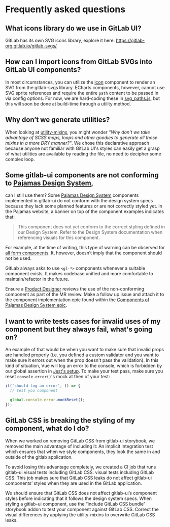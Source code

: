 # Frequently asked questions

## What icons library do we use in GitLab UI?

GitLab has its own SVG icons library, explore it here: https://gitlab-org.gitlab.io/gitlab-svgs/

## How can I import icons from GitLab SVGs into GitLab UI components?

In most circumstances, you can utilize the [icon](https://gitlab-org.gitlab.io/gitlab-ui/?path=/story/base-icon--default) 
component to render an SVG from the gitlab-svgs library. ECharts components, however, 
cannot use SVG sprite references and require the entire `path` content to be 
passed in via config options. For now, we are hard-coding these in [svg_paths.js](src/utils/svgs/svg_paths.js), 
but this will soon be done at build-time through a utility method.

## Why don’t we generate utilities?

When looking at [utility-mixins](src/scss/utility-mixins/index.scss), you might 
wonder _"Why don't we take advantage of SCSS maps, loops and other goodies to 
generate all those mixins in a more DRY manner?"_. We chose this declarative 
approach because anyone not familiar with GitLab UI's styles can easily get a 
grasp of what utilities are available by reading the file, no need to decipher 
some complex loop.

## Some gitlab-ui components are not conforming to [Pajamas Design System](https://design.gitlab.com/), 
can I still use them?
Some [Pajamas Design System](https://design.gitlab.com/) components implemented 
in gitlab-ui do not conform with the design system specs because they lack some 
planned features or are not correctly styled yet. In the Pajamas website, a banner 
on top of the component examples indicates that:

> This component does not yet conform to the correct styling defined in our Design 
System. Refer to the Design System documentation when referencing visuals for this 
component.

For example, at the time of writing, this type of warning can be observed for 
[all form components](https://design.gitlab.com/components/forms). It, however, 
doesn’t imply that the component should not be used.

GitLab always asks to use `<gl-*>` components whenever a suitable component exists. 
It makes codebase unified and more comfortable to maintain/refactor in the future.

Ensure a [Product Designer](https://about.gitlab.com/company/team/?department=ux-department) 
reviews the use of the non-conforming component as part of the MR review. Make a 
follow up issue and attach it to the component implementation epic found within 
the [Components of Pajamas Design System epic](https://gitlab.com/groups/gitlab-org/-/epics/973).

## I want to write tests cases for invalid uses of my component but they always fail, what's going on?

An example of that would be when you want to make sure that invalid props are handled properly
(i.e. you defined a custom validator and you want to make sure it errors out when the prop
doesn't pass the validation). In this kind of situation, Vue will log an error to the console,
which is forbidden by our global assertion in [Jest's setup](tests/jest_setup.js). To make your
test pass, make sure you reset `console.error()`'s mock at then of your test:

```js
it('should log an error', () => {
  // test you component

  global.console.error.mockReset();
});
```

## GitLab CSS is breaking the styling of my component, what do I do?

When we worked on removing GitLab CSS from gitlab-ui storybook, we removed the 
main advantage of including it: An implicit integration test which ensures that 
when we style components, they look the same in and outside of the gitlab application.

To avoid losing this advantage completely, we created a CI job that runs gitlab-ui 
visual tests including GitLab CSS. visual tests including GitLab CSS. This job 
makes sure that GitLab CSS leaks do not affect gitlab-ui components’ styles when 
they are used in the GitLab application.

We should ensure that GitLab CSS  does not affect gitlab-ui’s component styles 
before indicating that it follows the design system specs. When styling a 
gitlab-ui component, use the “include GitLab CSS bundle” storybook addon to test 
your component against GitLab CSS. Correct the visual differences by applying the 
utility-mixins to overwrite GitLab CSS leaks.
